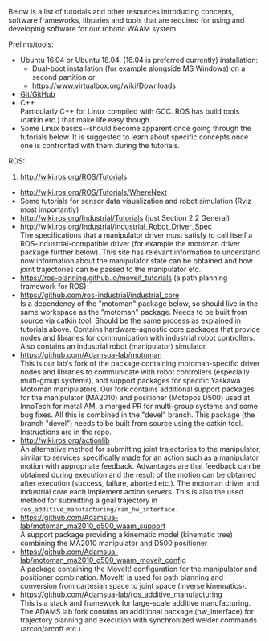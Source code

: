 Below is a list of tutorials and other resources introducing concepts, software frameworks, libraries and tools that are required for using and developing software for our robotic WAAM system. 

Prelims/tools:

- Ubuntu 16.04 or Ubuntu 18.04. (16.04 is preferred currently) installation:
  - Dual-boot installation (for example alongside MS Windows) on a second partition or
  - https://www.virtualbox.org/wiki/Downloads
- [Git/GitHub](https://try.github.io/)
- C++  
  Particularly C++ for Linux compiled with GCC. ROS has build tools (catkin etc.) that make life easy though.
- Some Linux basics--should become apparent once going through the tutorials below. It is suggested to learn about specific concepts once one is confronted with them during the tutorials.

ROS:

1. http://wiki.ros.org/ROS/Tutorials
-  http://wiki.ros.org/ROS/Tutorials/WhereNext
- Some tutorials for sensor data visualization and robot simulation (Rviz most importantly)
- http://wiki.ros.org/Industrial/Tutorials (just Section 2.2 General)
- http://wiki.ros.org/Industrial/Industrial_Robot_Driver_Spec  
  The specifications that a manipulator driver must satisfy to call itself a ROS-industrial-compatible driver (for example the motoman driver package further below). This site has relevant information to understand now information about the manipulator state can be obtained and how joint trajectories can be passed to the manipulator etc.
- https://ros-planning.github.io/moveit_tutorials (a path planning framework for ROS)
- https://github.com/ros-industrial/industrial_core  
  Is a dependency of the "motoman" package below, so should live in the same workspace as the "motoman" package. Needs to be built from source via catkin tool. Should be the same process as explained in tutorials above. Contains hardware-agnostic core packages that provide nodes and libraries for communication with industrial robot controllers. Also contains an industrial robot (manipulator) simulator.
- https://github.com/Adamsua-lab/motoman  
  This is our lab's fork of the package containing motoman-specific driver nodes and libraries to communicate with robot controllers (especially multi-group systems), and support packages for specific Yaskawa Motoman manipulators. Our fork contains additional support packages for the manipulator (MA2010) and positioner (Motopos D500) used at InnoTech for metal AM, a merged PR for multi-group systems and some bug fixes. All this is combined in the "devel" branch. This package (the branch "devel") needs to be built from source using the catkin tool. Instructions are in the repo.
- http://wiki.ros.org/actionlib  
  An alternative method for submitting joint trajectories to the manipulator, similar to services specifically made for an action such as a manipulator motion with appropriate feedback. Advantages are that feedback can be obtained during execution and the result of the motion can be obtained after execution (success, failure, aborted etc.). The motoman driver and industrial core each implement action servers. This is also the used method for submitting a goal trajectory in `ros_additive_manufacturing/ram_hw_interface`.
- https://github.com/Adamsua-lab/motoman_ma2010_d500_waam_support  
  A support package providing a kinematic model (kinematic tree) combining the MA2010 manipulator and D500 positioner
- https://github.com/Adamsua-lab/motoman_ma2010_d500_waam_moveit_config  
  A package containing the MoveIt! configuration for the manipulator and positioner combination. MoveIt! is used for path planning and conversion from cartesian space to joint space (inverse kinematics).
- https://github.com/Adamsua-lab/ros_additive_manufacturing  
  This is a stack and framework for large-scale additive manufacturing. The ADAMS lab fork contains an additional package (hw_interface) for trajectory planning and execution with synchronized welder commands (arcon/arcoff etc.).
